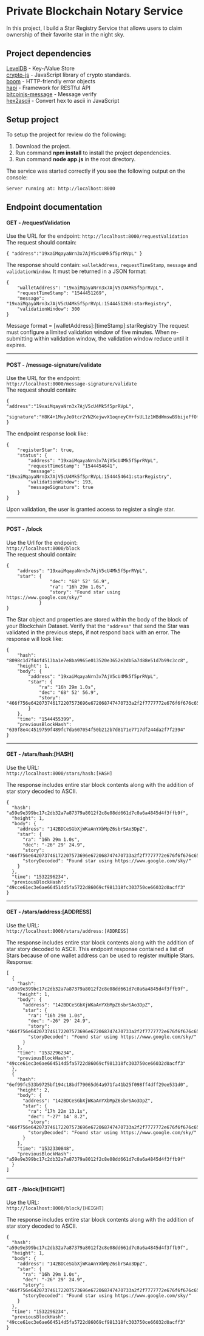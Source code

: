 # Private Blockchain Notary Service

In this project, I build a Star Registry Service that allows users to claim ownership of their favorite
star in the night sky.

## Project dependencies
[LevelDB](http://leveldb.org/) - Key-/Value Store  
[crypto-js](https://www.npmjs.com/package/crypto-js) - JavaScript library of crypto standards.  
[boom](https://github.com/hapijs/boom) - HTTP-friendly error objects  
[hapi](https://hapijs.com/) - Framework for RESTful API  
[bitcoinjs-message](https://github.com/bitcoinjs/bitcoinjs-message) - Message verify  
[hex2ascii](https://www.npmjs.com/package/hex2ascii) - Convert hex to ascii in JavaScript

## Setup project 

To setup the project for review do the following:
1. Download the project.
2. Run command __npm install__ to install the project dependencies.
3. Run command __node app.js__ in the root directory.

The service was started correctly if you see the following output on the console:
```
Server running at: http://localhost:8000
```

## Endpoint documentation

#### GET - /requestValidation

Use the URL for the endpoint:  `http://localhost:8000/requestValidation`  
The request should contain:

```
{ "address":"19xaiMqayaNrn3x7AjV5cU4Mk5f5prRVpL" }

```

The response should contain:  `walletAddress`,  `requestTimeStamp`,  `message`  and  `validationWindow`. It must be returned in a JSON format:

```
{
    "walletAddress": "19xaiMqayaNrn3x7AjV5cU4Mk5f5prRVpL",
    "requestTimeStamp": "1544451269",
    "message": "19xaiMqayaNrn3x7AjV5cU4Mk5f5prRVpL:1544451269:starRegistry",
    "validationWindow": 300
}
```

Message format = [walletAddress]:[timeStamp]:starRegistry
The request must configure a limited validation window of five minutes.
When re-submitting within validation window, the validation window reduce until it expires.

---

#### POST - /message-signature/validate

Use the URL for the endpoint:  
`http://localhost:8000/message-signature/validate`  
The request should contain:

```
{
"address":"19xaiMqayaNrn3x7AjV5cU4Mk5f5prRVpL",
 "signature":"H8K4+1MvyJo9tcr2YN2KejwvX1oqneyCH+fsUL1z1WBdWmswB9bijeFfOfMqK68kQ5RO6ZxhomoXQG3fkLaBl+Q="
}

```

The endpoint response look like:
```
{
    "registerStar": true,
    "status": {
        "address": "19xaiMqayaNrn3x7AjV5cU4Mk5f5prRVpL",
        "requestTimeStamp": "1544454641",
        "message": "19xaiMqayaNrn3x7AjV5cU4Mk5f5prRVpL:1544454641:starRegistry",
        "validationWindow": 193,
        "messageSignature": true
    }
}

```
Upon validation, the user is granted access to register a single star.

---

#### POST - /block

Use the Url for the endpoint:  
`http://localhost:8000/block`  
The request should contain:

```
{
    "address": "19xaiMqayaNrn3x7AjV5cU4Mk5f5prRVpL",
    "star": {
                "dec": "68° 52' 56.9",
                "ra": "16h 29m 1.0s",
                "story": "Found star using https://www.google.com/sky/"
            }
}

```

The Star object and properties are stored within the body of the block of your Blockchain Dataset.
Verify that the  `"address"`  that send the Star was validated in the previous steps, if not respond back with an error.
The response will look like:

```
{
    "hash": "8098c1d7f44f4513ba1e7e8ba9965e013520e3652e2db5a7d88e51d7b99c3cc8",
    "height": 1,
    "body": {
        "address": "19xaiMqayaNrn3x7AjV5cU4Mk5f5prRVpL",
        "star": {
            "ra": "16h 29m 1.0s",
            "dec": "68° 52' 56.9",
            "story": "466f756e642073746172207573696e672068747470733a2f2f7777772e676f6f676c652e636f6d2f736b792f"
        }
    },
    "time": "1544455399",
    "previousBlockHash": "639f8e4c4519759f489fc7da607054f50b212b7d8171e7717df244da2f7f2394"
}
```

---

#### GET - /stars/hash:[HASH]

Use the URL:  
`http://localhost:8000/stars/hash:[HASH]`

The response includes entire star block contents along with the addition of star story decoded to ASCII.

```
{
  "hash": "a59e9e399bc17c2db32a7a87379a8012f2c8e08dd661d7c0a6a4845d4f3ffb9f",
  "height": 1,
  "body": {
    "address": "142BDCeSGbXjWKaAnYXbMpZ6sbrSAo3DpZ",
    "star": {
      "ra": "16h 29m 1.0s",
      "dec": "-26° 29' 24.9",
      "story": "466f756e642073746172207573696e672068747470733a2f2f7777772e676f6f676c652e636f6d2f736b792f",
      "storyDecoded": "Found star using https://www.google.com/sky/"
    }
  },
  "time": "1532296234",
  "previousBlockHash": "49cce61ec3e6ae664514d5fa5722d86069cf981318fc303750ce66032d0acff3"
}
```

---

#### GET - /stars/address:[ADDRESS]

Use the URL:  
`http://localhost:8000/stars/address:[ADDRESS]`

The response includes entire star block contents along with the addition of star story decoded to ASCII.
This endpoint response contained a list of Stars because of one wallet address can be used to register multiple Stars.
Response:

```
[
  {
    "hash": "a59e9e399bc17c2db32a7a87379a8012f2c8e08dd661d7c0a6a4845d4f3ffb9f",
    "height": 1,
    "body": {
      "address": "142BDCeSGbXjWKaAnYXbMpZ6sbrSAo3DpZ",
      "star": {
        "ra": "16h 29m 1.0s",
        "dec": "-26° 29' 24.9",
        "story": "466f756e642073746172207573696e672068747470733a2f2f7777772e676f6f676c652e636f6d2f736b792f",
        "storyDecoded": "Found star using https://www.google.com/sky/"
      }
    },
    "time": "1532296234",
    "previousBlockHash": "49cce61ec3e6ae664514d5fa5722d86069cf981318fc303750ce66032d0acff3"
  },
  {
    "hash": "6ef99fc533b9725bf194c18bdf79065d64a971fa41b25f098ff4dff29ee531d0",
    "height": 2,
    "body": {
      "address": "142BDCeSGbXjWKaAnYXbMpZ6sbrSAo3DpZ",
      "star": {
        "ra": "17h 22m 13.1s",
        "dec": "-27° 14' 8.2",
        "story": "466f756e642073746172207573696e672068747470733a2f2f7777772e676f6f676c652e636f6d2f736b792f",
        "storyDecoded": "Found star using https://www.google.com/sky/"
      }
    },
    "time": "1532330848",
    "previousBlockHash": "a59e9e399bc17c2db32a7a87379a8012f2c8e08dd661d7c0a6a4845d4f3ffb9f"
  }
]
```

---

#### GET - /block/[HEIGHT]

Use the URL:  
`http://localhost:8000/block/[HEIGHT]`

The response includes entire star block contents along with the addition of star story decoded to ASCII.

```
{
  "hash": "a59e9e399bc17c2db32a7a87379a8012f2c8e08dd661d7c0a6a4845d4f3ffb9f",
  "height": 1,
  "body": {
    "address": "142BDCeSGbXjWKaAnYXbMpZ6sbrSAo3DpZ",
    "star": {
      "ra": "16h 29m 1.0s",
      "dec": "-26° 29' 24.9",
      "story": "466f756e642073746172207573696e672068747470733a2f2f7777772e676f6f676c652e636f6d2f736b792f",
      "storyDecoded": "Found star using https://www.google.com/sky/"
    }
  },
  "time": "1532296234",
  "previousBlockHash": "49cce61ec3e6ae664514d5fa5722d86069cf981318fc303750ce66032d0acff3"
}
```


